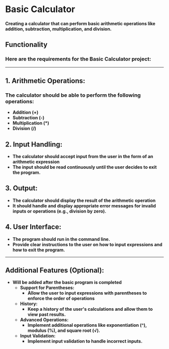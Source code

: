 # Basic Calculator
#### Creating a calculator that can perform basic arithmetic operations like addition, subtraction, multiplication, and division.


## Functionality
### Here are the requirements for the Basic Calculator project:
-----------

## 1. Arithmetic Operations:
### The calculator should be able to perform the following operations:
  + **Addition (+)**
  + **Subtraction (-)**
  + **Multiplication (*)**
  + **Division (/)**

## 2. Input Handling:
- **The calculator should accept input from the user in the form of an arithmetic expression**
- **The input should be read continuously until the user decides to exit the program.**

## 3. Output:
- **The calculator should display the result of the arithmetic operation**
- **It should handle and display appropriate error messages for invalid inputs or operations (e.g., division by zero).**


## 4. User Interface:
- **The program should run in the command line.**
- **Provide clear instructions to the user on how to input expressions and how to exit the program.**
----


## Additional Features (Optional):
- **Will be added after the basic program is completed**
  + **Support for Parentheses:**
    + **Allow the user to input expressions with parentheses to enforce the order of operations**
  + **History:**
    + **Keep a history of the user's calculations and allow them to view past results.**
  + **Advanced Operations:**
    + **Implement additional operations like exponentiation (^), modulus (%), and square root (√).**
  + **Input Validation:**
    + **Implement input validation to handle incorrect inputs.**
